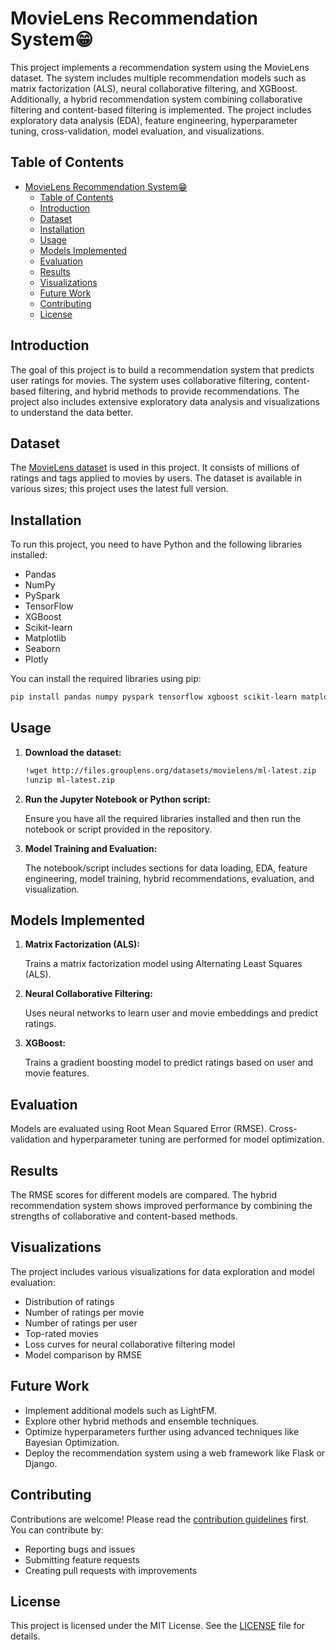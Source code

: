 # MovieLens Recommendation System😁

This project implements a recommendation system using the MovieLens dataset. The system includes multiple recommendation models such as matrix factorization (ALS), neural collaborative filtering, and XGBoost. Additionally, a hybrid recommendation system combining collaborative filtering and content-based filtering is implemented. The project includes exploratory data analysis (EDA), feature engineering, hyperparameter tuning, cross-validation, model evaluation, and visualizations.

## Table of Contents

- [MovieLens Recommendation System😁](#movielens-recommendation-system)
  - [Table of Contents](#table-of-contents)
  - [Introduction](#introduction)
  - [Dataset](#dataset)
  - [Installation](#installation)
  - [Usage](#usage)
  - [Models Implemented](#models-implemented)
  - [Evaluation](#evaluation)
  - [Results](#results)
  - [Visualizations](#visualizations)
  - [Future Work](#future-work)
  - [Contributing](#contributing)
  - [License](#license)

## Introduction

The goal of this project is to build a recommendation system that predicts user ratings for movies. The system uses collaborative filtering, content-based filtering, and hybrid methods to provide recommendations. The project also includes extensive exploratory data analysis and visualizations to understand the data better.

## Dataset

The [MovieLens dataset](https://grouplens.org/datasets/movielens/latest/) is used in this project. It consists of millions of ratings and tags applied to movies by users. The dataset is available in various sizes; this project uses the latest full version.

## Installation

To run this project, you need to have Python and the following libraries installed:

- Pandas
- NumPy
- PySpark
- TensorFlow
- XGBoost
- Scikit-learn
- Matplotlib
- Seaborn
- Plotly

You can install the required libraries using pip:

```bash
pip install pandas numpy pyspark tensorflow xgboost scikit-learn matplotlib seaborn plotly
```

## Usage

1. **Download the dataset:**

    ```bash
    !wget http://files.grouplens.org/datasets/movielens/ml-latest.zip
    !unzip ml-latest.zip
    ```

2. **Run the Jupyter Notebook or Python script:**

    Ensure you have all the required libraries installed and then run the notebook or script provided in the repository.

3. **Model Training and Evaluation:**

    The notebook/script includes sections for data loading, EDA, feature engineering, model training, hybrid recommendations, evaluation, and visualization.

## Models Implemented

1. **Matrix Factorization (ALS):**

    Trains a matrix factorization model using Alternating Least Squares (ALS).

2. **Neural Collaborative Filtering:**

    Uses neural networks to learn user and movie embeddings and predict ratings.

3. **XGBoost:**

    Trains a gradient boosting model to predict ratings based on user and movie features.

## Evaluation

Models are evaluated using Root Mean Squared Error (RMSE). Cross-validation and hyperparameter tuning are performed for model optimization.

## Results

The RMSE scores for different models are compared. The hybrid recommendation system shows improved performance by combining the strengths of collaborative and content-based methods.

## Visualizations

The project includes various visualizations for data exploration and model evaluation:

- Distribution of ratings
- Number of ratings per movie
- Number of ratings per user
- Top-rated movies
- Loss curves for neural collaborative filtering model
- Model comparison by RMSE

## Future Work

- Implement additional models such as LightFM.
- Explore other hybrid methods and ensemble techniques.
- Optimize hyperparameters further using advanced techniques like Bayesian Optimization.
- Deploy the recommendation system using a web framework like Flask or Django.

## Contributing

Contributions are welcome! Please read the [contribution guidelines](CONTRIBUTING.md) first. You can contribute by:

- Reporting bugs and issues
- Submitting feature requests
- Creating pull requests with improvements

## License

This project is licensed under the MIT License. See the [LICENSE](LICENSE) file for details.